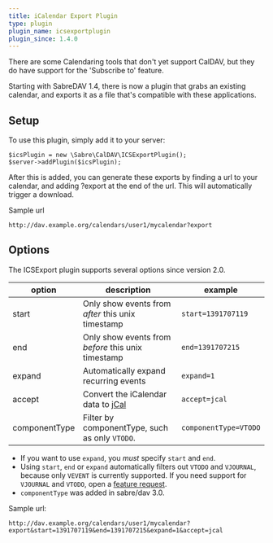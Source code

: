 ```yaml
---
title: iCalendar Export Plugin
type: plugin
plugin_name: icsexportplugin
plugin_since: 1.4.0
---
```


There are some Calendaring tools that don't yet support CalDAV, but they do
have support for the 'Subscribe to' feature.

Starting with SabreDAV 1.4, there is now a plugin that grabs an existing
calendar, and exports it as a file that's compatible with these applications.

Setup
-----

To use this plugin, simply add it to your server:

    $icsPlugin = new \Sabre\CalDAV\ICSExportPlugin();
    $server->addPlugin($icsPlugin);

After this is added, you can generate these exports by finding a url to your
calendar, and adding ?export at the end of the url. This will automatically
trigger a download.

Sample url

    http://dav.example.org/calendars/user1/mycalendar?export


Options
-------

The ICSExport plugin supports several options since version 2.0.

| option        | description                                         | example               |
| ------------- | --------------------------------------------------- | --------------------- |
| start         | Only show events from _after_ this unix timestamp   | `start=1391707119`    |
| end           | Only show events from _before_ this unix timestamp  | `end=1391707215`      |
| expand        | Automatically expand recurring events               | `expand=1`            |
| accept        | Convert the iCalendar data to [jCal][1]             | `accept=jcal`         |
| componentType | Filter by componentType, such as only `VTODO`.      | `componentType=VTODO` |


* If you want to use `expand`, you _must_ specify `start` and `end`.
* Using `start`, `end` or `expand` automatically filters out `VTODO` and
  `VJOURNAL`, because only `VEVENT` is currently supported. If you need support
  for `VJOURNAL` and `VTODO`, open a [feature request][2].
* `componentType` was added in sabre/dav 3.0.

Sample url:

    http://dav.example.org/calendars/user1/mycalendar?export&start=1391707119&end=1391707215&expand=1&accept=jcal


[1]: /vobject/json
[2]: https://github.com/sabre-io/dav/issues/new


